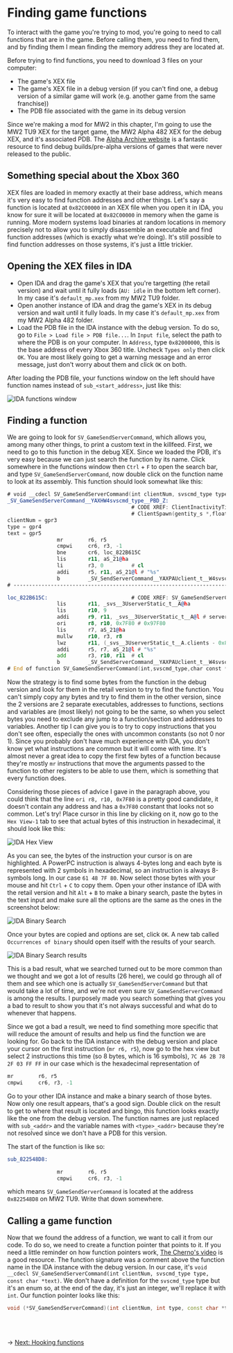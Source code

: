 # Finding game functions

To interact with the game you're trying to mod, you're going to need to call functions that are in the game. Before calling them, you need to find them, and by finding them I mean finding the memory address they are located at.

Before trying to find functions, you need to download 3 files on your computer:

-   The game's XEX file
-   The game's XEX file in a debug version (if you can't find one, a debug version of a similar game will work (e.g. another game from the same franchise))
-   The PDB file associated with the game in its debug version

Since we're making a mod for MW2 in this chapter, I'm going to use the MW2 TU9 XEX for the target game, the MW2 Alpha 482 XEX for the debug XEX, and it's associated PDB. The [Alpha Archive website](http://alphaarchive.net/) is a fantastic resource to find debug builds/pre-alpha versions of games that were never released to the public.

## Something special about the Xbox 360

XEX files are loaded in memory exactly at their base address, which means it's very easy to find function addresses and other things. Let's say a function is located at `0x82C00000` in an XEX file when you open it in IDA, you know for sure it will be located at `0x82C00000` in memory when the game is running. More modern systems load binaries at random locations in memory precisely not to allow you to simply disassemble an executable and find function addresses (which is exactly what we're doing). It's still possible to find function addresses on those systems, it's just a little trickier.

## Opening the XEX files in IDA

-   Open IDA and drag the game's XEX that you're targetting (the retail version) and wait until it fully loads (`AU: idle` in the bottom left corner). In my case it's `default_mp.xex` from my MW2 TU9 folder.
-   Open another instance of IDA and drag the game's XEX in its debug version and wait until it fully loads. In my case it's `default_mp.xex` from my MW2 Alpha 482 folder.
-   Load the PDB file in the IDA instance with the debug version. To do so, go to `File > Load file > PDB file...`. In `Input file`, select the path to where the PDB is on your computer. In `Address`, type `0x82000000`, this is the base address of every Xbox 360 title. Uncheck `Types only` then click `OK`. You are most likely going to get a warning message and an error message, just don't worry about them and click `OK` on both.

After loading the PDB file, your functions window on the left should have function names instead of `sub_<start_address>`, just like this:

<img src="./Images/ida-functions-window.png" alt="IDA functions window">

## Finding a function

We are going to look for `SV_GameSendServerCommand`, which allows you, among many other things, to print a custom text in the killfeed.
First, we need to go to this function in the debug XEX. Since we loaded the PDB, it's very easy because we can just search the function by its name. Click somewhere in the functions window then `Ctrl` + `F` to open the search bar, and type `SV_GameSendServerCommand`, now double click on the function name to look at its assembly. This function should look somewhat like this:

```asm
# void __cdecl SV_GameSendServerCommand(int clientNum, svscmd_type type, const char *text)
_SV_GameSendServerCommand__YAXHW4svscmd_type__PBD_Z:
                                        # CODE XREF: ClientInactivityTimer(gclient_s *)+10C↑p
                                        # ClientSpawn(gentity_s *,float const * const,float const * const)+2B0↑p ...
clientNum = gpr3
type = gpr4
text = gpr5
                mr        r6, r5
                cmpwi     cr6, r3, -1
                bne       cr6, loc_822B615C
                lis       r11, aS_21@ha
                li        r3, 0         # cl
                addi      r5, r11, aS_21@l # "%s"
                b         _SV_SendServerCommand__YAXPAUclient_t__W4svscmd_type__PBDZZ # SV_SendServerCommand(client_t *,svscmd_type,char const *,...)
# ---------------------------------------------------------------------------

loc_822B615C:                           # CODE XREF: SV_GameSendServerCommand(int,svscmd_type,char const *)+8↑j
                lis       r11, _svs__3UserverStatic_t__A@ha
                lis       r10, 9
                addi      r9, r11, _svs__3UserverStatic_t__A@l # serverStatic_t svs
                ori       r8, r10, 0x7F80 # 0x97F80
                lis       r7, aS_21@ha
                mullw     r10, r3, r8
                lwz       r11, (_svs__3UserverStatic_t__A.clients - 0x83574580)(r9) # serverStatic_t svs
                addi      r5, r7, aS_21@l # "%s"
                add       r3, r10, r11  # cl
                b         _SV_SendServerCommand__YAXPAUclient_t__W4svscmd_type__PBDZZ # SV_SendServerCommand(client_t *,svscmd_type,char const *,...)
# End of function SV_GameSendServerCommand(int,svscmd_type,char const *)
```

Now the strategy is to find some bytes from the function in the debug version and look for them in the retail version to try to find the function. You can't simply copy any bytes and try to find them in the other version, since the 2 versions are 2 separate executables, addresses to functions, sections and variables are (most likely) not going to be the same, so when you select bytes you need to exclude any jump to a function/section and addresses to variables. Another tip I can give you is to try to copy instructions that you don't see often, especially the ones with uncommon constants (so not 0 nor 1). Since you probably don't have much experience with IDA, you don't know yet what instructions are common but it will come with time. It's almost never a great idea to copy the first few bytes of a function because they're mostly `mr` instructions that move the arguments passed to the function to other registers to be able to use them, which is something that every function does.

Considering those pieces of advice I gave in the paragraph above, you could think that the line `ori r8, r10, 0x7F80` is a pretty good candidate, it doesn't contain any address and has a `0x7F80` constant that looks not so common. Let's try! Place cursor in this line by clicking on it, now go to the `Hex View-1` tab to see that actual bytes of this instruction in hexadecimal, it should look like this:

<img src="./Images/ida-hex-view.png" alt="IDA Hex View">

As you can see, the bytes of the instruction your cursor is on are highlighted. A PowerPC instruction is always 4-bytes long and each byte is represented with 2 symbols in hexadecimal, so an instruction is always 8-symbols long. In our case `61 48 7F 80`. Now select those bytes with your mouse and hit `Ctrl` + `C` to copy them. Open your other instance of IDA with the retail version and hit `Alt` + `B` to make a binary search, paste the bytes in the text input and make sure all the options are the same as the ones in the screenshot below:

<img src="./Images/ida-binary-search.png" alt="IDA Binary Search">

Once your bytes are copied and options are set, click `OK`. A new tab called `Occurrences of binary` should open itself with the results of your search.

<img src="./Images/ida-binary-search-results.png" alt="IDA Binary Search results">

This is a bad result, what we searched turned out to be more common than we thought and we got a lot of results (26 here), we could go through all of them and see which one is actually `SV_GameSendServerCommand` but that would take a lot of time, and we're not even sure `SV_GameSendServerCommand` is among the results. I purposely made you search something that gives you a bad to result to show you that it's not always successful and what do to whenever that happens.

Since we got a bad a result, we need to find something more specific that will reduce the amount of results and help us find the function we are looking for.
Go back to the IDA instance with the debug version and place your cursor on the first instruction (`mr r6, r5`), now go to the hex view but select 2 instructions this time (so 8 bytes, which is 16 symbols), `7C A6 2B 78 2F 03 FF FF` in our case which is the hexadecimal representation of

```asm
mr        r6, r5
cmpwi     cr6, r3, -1
```

Go to your other IDA instance and make a binary search of those bytes. Now only one result appears, that's a good sign. Double click on the result to get to where that result is located and bingo, this function looks exactly like the one from the debug version. The function names are just replaced with `sub_<addr>` and the variable names with `<type>_<addr>` because they're not resolved since we don't have a PDB for this version.

The start of the function is like so:

```asm
sub_822548D8:

                mr        r6, r5
                cmpwi     cr6, r3, -1
```

which means `SV_GameSendServerCommand` is located at the address `0x822548D8` on MW2 TU9. Write that down somewhere.

## Calling a game function

Now that we found the address of a function, we want to call it from our code. To do so, we need to create a function pointer that points to it. If you need a little reminder on how function pointers work, [The Cherno's video](https://www.youtube.com/watch?v=p4sDgQ-jao4) is a good resource. The function signature was a comment above the function name in the IDA instance with the debug version. In our case, it's `void __cdecl SV_GameSendServerCommand(int clientNum, svscmd_type type, const char *text)`. We don't have a definition for the `svscmd_type` type but it's an enum so, at the end of the day, it's just an integer, we'll replace it with `int`.
Our function pointer looks like this:

```C++
void (*SV_GameSendServerCommand)(int clientNum, int type, const char *text) = reinterpret_cast<void (*)(int, int, const char *)>(0x822548D8);
```

<br/><br/>

&rarr; [Next: Hooking functions](HookingFunctions/hooking-functions.md)
